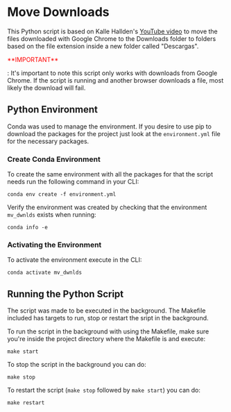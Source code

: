 # Move Downloads

This Python script is based on Kalle Hallden's [YouTube video](https://www.youtube.com/watch?v=qbW6FRbaSl0&t=200s)
to move the files downloaded with Google Chrome to the Downloads folder to
folders based on the file extension inside a new folder called "Descargas".

<p style="color:red;">**IMPORTANT**</p>: It's important to note this script only works with downloads from
Google Chrome. If the script is running and another browser downloads a file,
most likely the download will fail.

## Python Environment

Conda was used to manage the environment. If you desire to use pip to download
the packages for the project just look at the `environment.yml` file for the
necessary packages.

### Create Conda Environment

To create the same environment with all the packages for that the script needs
run the following command in your CLI:
```
conda env create -f environment.yml
```

Verify the environment was created by checking that the environment `mv_dwnlds`
exists when running:
```
conda info -e
```

### Activating the Environment

To activate the environment execute in the CLI:
```
conda activate mv_dwnlds
```

## Running the Python Script

The script was made to be executed in the background. The Makefile included
has targets to run, stop or restart the sript in the background.

To run the script in the background with using the Makefile, make sure you're
inside the project directory where the Makefile is and execute:
```
make start
```

To stop the script in the background you can do:
```
make stop
```

To restart the script (`make stop` followed by `make start`) you can do:
```
make restart
```

